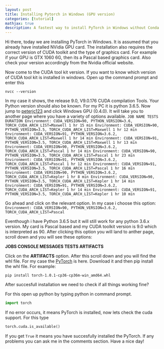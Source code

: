 ```yaml
---
layout: post
title: Installing Pytorch in Windows (GPU version)
categories: [tutorial]
mathjax: true
description: A fastest way to install PyTorch in Windows without Conda
---
```


Hi there, today we are installing PyTorch in Windows. It is assumed that you already have installed NVidia GPU card. 
The installation also requires the correct version of CUDA toolkit and the type of graphics card. For example if your 
GPU is GTX 1060 6G, then its a Pascal based graphics card. Also check your version accordingly from the Nvidia official website. 

Now come to the CUDA tool kit version. If you want to know which version of CUDA tool kit is installed in windows. Open up the command prompt and enter this

`nvcc --version`

In my case it shows, the release 9.0, V9.0.176 CUDA compilation Tools. Your Python version should also be known. For my PC it is 
python 3.6.5. Now jump to [peterjc123](https://github.com/peterjc123/pytorch-scripts) and click Windows GPU (0.4.0). It will 
take you to another page where you have a variety of options available.
`JOB NAME TESTS DURATION
Environment: CUDA_VERSION=90, PYTHON_VERSION=3.6, TORCH_CUDA_ARCH_LIST=Maxwell
1 hr 15 min
Environment: CUDA_VERSION=90, PYTHON_VERSION=3.5, TORCH_CUDA_ARCH_LIST=Maxwell
1 hr 12 min
Environment: CUDA_VERSION=91, PYTHON_VERSION=3.6.2, TORCH_CUDA_ARCH_LIST=Maxwell
1 hr 14 min
Environment: CUDA_VERSION=91, PYTHON_VERSION=3.5, TORCH_CUDA_ARCH_LIST=Maxwell
1 hr 13 min
Environment: CUDA_VERSION=90, PYTHON_VERSION=3.6.2, TORCH_CUDA_ARCH_LIST=Pascal
1 hr 14 min
Environment: CUDA_VERSION=90, PYTHON_VERSION=3.5, TORCH_CUDA_ARCH_LIST=Pascal
1 hr 23 min
Environment: CUDA_VERSION=91, PYTHON_VERSION=3.6.2, TORCH_CUDA_ARCH_LIST=Pascal
1 hr 12 min
Environment: CUDA_VERSION=91, PYTHON_VERSION=3.5, TORCH_CUDA_ARCH_LIST=Pascal
1 hr 16 min
Environment: CUDA_VERSION=90, PYTHON_VERSION=3.6.2, TORCH_CUDA_ARCH_LIST=Kepler
1 hr 8 min
Environment: CUDA_VERSION=90, PYTHON_VERSION=3.5, TORCH_CUDA_ARCH_LIST=Kepler
1 hr 14 min
Environment: CUDA_VERSION=91, PYTHON_VERSION=3.6.2, TORCH_CUDA_ARCH_LIST=Kepler
1 hr 14 min
Environment: CUDA_VERSION=91, PYTHON_VERSION=3.5, TORCH_CUDA_ARCH_LIST=Kepler
1 hr 10 min`
 
 Go ahead and click on the relevant option. In my case i choose this option:
 `Environment: CUDA_VERSION=90, PYTHON_VERSION=3.6.2, TORCH_CUDA_ARCH_LIST=Pascal`
 
Eventhough i have Python 3.6.5 but it will still work for any python 3.6.x version. My card is Pascal based and my CUDA toolkit
version is 9.0 which is interpreted as 90. After clicking this option you will land to anther page, scroll down and you will see
these options: 

**JOBS CONSOLE MESSAGES  TESTS  ARTIFACTS**

Click on the **ARTIFACTS** option. After this scroll down and you will find the whl file. For my case the [PyTorch](https://www.lfd.uci.edu/~gohlke/pythonlibs/#pytorch)
is here. Download it and then pip install the whl file. For example:

`pip install torch‑1.0.1‑cp36‑cp36m‑win_amd64.whl`

After succesfull installation we need to check if all things working fine?

For this open up python by typing python in command prompt.

```python
import torch
```
If no error occurs, it means PyTorch is installed, now lets check the cuda support. For this type

```python
torch.cuda.is_available()
```
If you get `True` it means you have succesfully installed the PyTorch. If any problems you can ask me in the comments section. Have a nice day!



